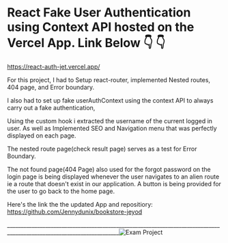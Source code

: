 # React Fake User Authentication using Context API hosted on the Vercel App. Link Below :point_down: :point_down: 
https://react-auth-jet.vercel.app/

For this project, I had to Setup react-router, implemented Nested routes, 404 page, and Error boundary.

I also had to set up fake userAuthContext using the context API to always carry out a fake authentication, 

Using the custom hook i extracted the username of the current logged in user. As well as Implemented SEO and Navigation menu that was perfectly displayed on each page.

The nested route page(check result page) serves as a test for Error Boundary.

The not found page(404 Page) also used for the forgot password on the login page is being displayed whenever the user navigates to an alien route ie a route that doesn't exist in our application. A button is being provided for the user to go back to the home page.


Here's the link the the updated App and repositiory: https://github.com/Jennydunix/bookstore-jeyod

_______________________________________________________________________________________________________________________![Exam Project](https://user-images.githubusercontent.com/88034429/200088933-22b97c77-eb58-4ef4-9db1-a58a17774ccf.png)
